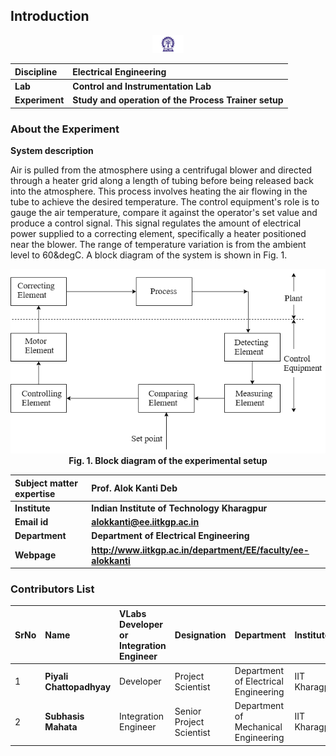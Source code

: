 ## Introduction

<div align="center">
<img src="experiment/images/iitkgp.png" width="10%">
</div>

<b>Discipline | <b> Electrical Engineering 
:--|:--|
<b> Lab | <b> **Control and Instrumentation Lab**
<b> Experiment|     <b> **Study and operation of the Process Trainer setup**


### About the Experiment 
**System description**

Air is pulled from the atmosphere using a centrifugal blower and directed through a heater grid along a length of tubing before being 
released back into the atmosphere. This process involves heating the air flowing in the tube to achieve the desired temperature. 
The control equipment's role is to gauge the air temperature, compare it against the operator's set value and produce a control signal. 
This signal regulates the amount of electrical power supplied to a correcting element, specifically a heater positioned near the blower. 
The range of temperature variation is from the ambient level to 60&degC. A block diagram of the system is shown in Fig. 1.

<div align="center">
<img class="img-fluid"  src="experiment/images/plant_box2.png" alt=""><br>
<b>Fig. 1. Block diagram of the experimental setup</b> 
</div>


<b>Subject matter expertise | <b> **Prof. Alok Kanti Deb**
:--|:--|
<b> Institute | <b>  **Indian Institute of Technology Kharagpur**
<b> Email id|     <b>  **alokkanti@ee.iitkgp.ac.in**
<b> Department |  **Department of Electrical Engineering**
<b>Webpage| <b> http://www.iitkgp.ac.in/department/EE/faculty/ee-alokkanti

### Contributors List

SrNo | Name | VLabs Developer or Integration Engineer | Designation | Department| Institute
:--|:--|:--|:--|:--|:--|
1 | **Piyali Chattopadhyay** | Developer | Project Scientist | Department of Electrical Engineering | IIT Kharagpur | 
2 | **Subhasis Mahata** | Integration Engineer | Senior Project Scientist | Department of Mechanical Engineering | IIT Kharagpur |
